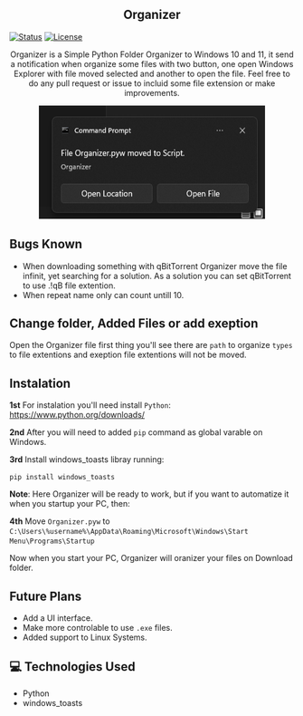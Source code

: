 <h2 align="center">Organizer</h2>

[![Status](https://img.shields.io/badge/status-active-success.svg)]()
[![License](https://img.shields.io/badge/license-MIT-blue.svg)](/LICENSE)

<!-- [![CodeVersion](https://img.shields.io/badge/Code_Version-2023.07.25.0-pink.svg)]()
</div> -->

<p align="center"> 
    Organizer is a Simple Python Folder Organizer to Windows 10 and 11, it send a notification when organize some files with two button, one open Windows Explorer with file moved selected and another to open the file. Feel free to do any pull request or issue to incluid some file extension or make improvements.
</p>
<div align="center">
    <a href="" rel="">
        <img width=400px height=200px src="./Screenshot.png">
    </a>
</div>

## Bugs Known

-   When downloading something with qBitTorrent Organizer move the file infinit, yet searching for a solution. As a solution you can set qBitTorrent to use .!qB file extention.
-   When repeat name only can count untill 10.

## Change folder, Added Files or add exeption

Open the Organizer file first thing you'll see there are `path` to organize `types` to file extentions and exeption file extentions will not be moved.

## Instalation

**1st** For instalation you'll need install `Python`:
https://www.python.org/downloads/

**2nd** After you will need to added `pip` command as global varable on Windows.

**3rd** Install windows_toasts libray running:

```
pip install windows_toasts
```

**Note**: Here Organizer will be ready to work, but if you want to automatize it when you startup your PC, then:

**4th** Move `Organizer.pyw` to `C:\Users\%username%\AppData\Roaming\Microsoft\Windows\Start Menu\Programs\Startup`

Now when you start your PC, Organizer will oranizer your files on Download folder.

## Future Plans

-   Add a UI interface.
-   Make more controlable to use `.exe` files.
-   Added support to Linux Systems.

## 💻 Technologies Used <a name="Technologies_Used" ></a>

-   Python
-   windows_toasts
